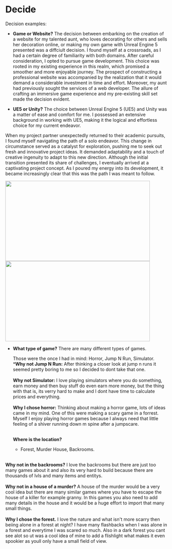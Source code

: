 # Decide 

Decision examples:


- **Game or Website?**
  The decision between embarking on the creation of a website for my talented aunt, who loves decorating for others and sells her decoration online, or making my own game with Unreal Engine 5 presented was a diffciult decision. I found myself at a crossroads, as I had a certain degree of familiarity with both domains. After careful consideration, I opted to pursue game development. This choice was rooted in my existing experience in this realm, which promised a smoother and more enjoyable journey. The prospect of constructing a professional website was accompanied by the realization that it would demand a considerable investment in time and effort. Moreover, my aunt had previously sought the services of a web developer. The allure of crafting an immersive game experience and my pre-existing skill set made the decision evident.

- **UE5 or Unity?**
  The choice between Unreal Engine 5 (UE5) and Unity was a matter of ease and comfort for me. I possessed an extensive background in working with UE5, making it the logical and effortless choice for my current endeavor.

When my project partner unexpectedly returned to their academic pursuits, I found myself navigating the path of a solo endeavor. This change in circumstance served as a catalyst for exploration, pushing me to seek out fresh and innovative project ideas. It demanded adaptability and a touch of creative ingenuity to adapt to this new direction. Although the initial transition presented its share of challenges, I eventually arrived at a captivating project concept. As I poured my energy into its development, it became increasingly clear that this was the path I was meant to follow.

<img src="https://github.com/andrinruegg/m431_ap_23a_/assets/143380551/80575566-7684-425f-919d-e140a8df7ec0" width="450" height="250">

<img src="https://github.com/andrinruegg/m431_ap_23a_/assets/143380551/68436caa-e73f-4f98-acd2-bb5a2752f7d1" width="450" height="250">



- **What type of game?**
  There are many different types of games.
  
  Those were the once I had in mind: Horror, Jump N Run, Simulator. <br> 
  ***Why not Jump N Run:** After thinking a closer look at jump n runs it seemed pretty boring to me so I decided to dont take that one. <br> <br>
  **Why not Simulator:** I love playing simulators where you do something, earn money and then buy stuff do even earn more money, but the thing with that is, its verry hard to make and I dont have time to calculate prices and everything. <br> <br>
  **Why I chose horror:** Thinking about making a horror game, lots of ideas came in my mind. One of this were making a scary game in a forrest. Myself I enjoy playing horror games because I always need that little feeling of a shiver running down m spine after a jumpscare. <br> <br>

  **Where is the location?**
  - Forest, Murder House, Backrooms.
  <br>
  
**Why not in the backrooms?**
I love the backrooms but there are just too many games about it and also its very hard to build because there are thousands of lvls and many items and entitys. <br> <br>
**Why not in a house of a murder?**
A house of the murder would be a very cool idea but there are many similar games where you have to escape the house of a killer for example granny. In this games you also need to add many details in the house and it would be a huge effort to import that many small things. <br> <br>
**Why I chose the forest.**
I love the nature and what isn't more scarry then beiing alone in a forest at night? I have many flashbacks when I was alone in a forest and everytime I was scared so much. Also in a dark forest you cant see alot so ut was a cool idea of mine to add a flishlight what makes it even spookier as youll only have a small field of view. <br> <br>

